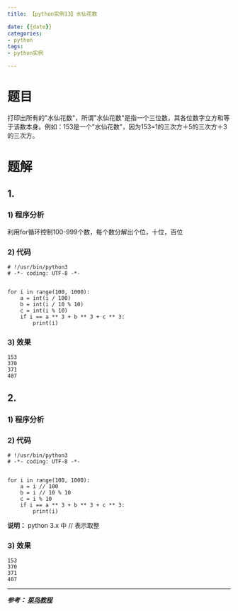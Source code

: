 ```yaml
---
title: 【python实例13】水仙花数

date: {{date}}
categories:
- python
tags:
- python实例

---
```

# 题目
打印出所有的"水仙花数"，所谓"水仙花数"是指一个三位数，其各位数字立方和等于该数本身。例如：153是一个"水仙花数"，因为153=1的三次方＋5的三次方＋3的三次方。

# 题解
## 1.
### 1) 程序分析
利用for循环控制100-999个数，每个数分解出个位，十位，百位　　　　

### 2) 代码

```
# !/usr/bin/python3
# -*- coding: UTF-8 -*-


for i in range(100, 1000):
    a = int(i / 100)
    b = int(i / 10 % 10)
    c = int(i % 10)
    if i == a ** 3 + b ** 3 + c ** 3:
        print(i)

```

### 3) 效果
```
153
370
371
407
```

## 2.
### 1) 程序分析

### 2) 代码

```
# !/usr/bin/python3
# -*- coding: UTF-8 -*-


for i in range(100, 1000):
    a = i // 100
    b = i // 10 % 10
    c = i % 10
    if i == a ** 3 + b ** 3 + c ** 3:
        print(i)

```
**说明：** python 3.x 中 // 表示取整

### 3) 效果
```
153
370
371
407
```

---
***参考：
[菜鸟教程](https://www.runoob.com/python/python-100-examples.html)***
